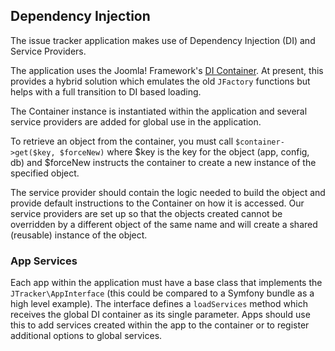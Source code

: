 ## Dependency Injection

The issue tracker application makes use of Dependency Injection (DI) and Service Providers.

The application uses the Joomla! Framework's [DI Container](https://github.com/joomla-framework/di).  At present, this provides a hybrid solution which emulates the old `JFactory` functions but helps with a full transition to DI based loading.

The Container instance is instantiated within the application and several service providers are added for global use in the application.

To retrieve an object from the container, you must call `$container->get($key, $forceNew)` where $key is the key for the object (app, config, db) and $forceNew instructs the container to create a new instance of the specified object.

The service provider should contain the logic needed to build the object and provide default instructions to the Container on how it is accessed.  Our service providers are set up so that the objects created cannot be overridden by a different object of the same name and will create a shared (reusable) instance of the object.

### App Services

Each app within the application must have a base class that implements the `JTracker\AppInterface` (this could be compared to a Symfony bundle as a high level example).  The interface defines a `loadServices` method which receives the global DI container as its single parameter.  Apps should use this to add services created within the app to the container or to register additional options to global services.
